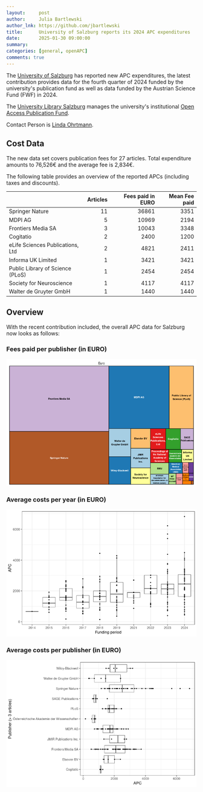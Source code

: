 ```yaml
---
layout:     post
author:     Julia Bartlewski
author_lnk: https://github.com/jbartlewski
title:      University of Salzburg reports its 2024 APC expenditures
date:       2025-01-30 09:00:00
summary:    
categories: [general, openAPC]
comments: true
---
```





The [University of Salzburg](https://www.plus.ac.at/?lang=en) has reported new APC expenditures, the latest contribution provides data for the fourth quarter of 2024 funded by the university's publication fund as well as data funded by the Austrian Science Fund (FWF) in 2024.

The [University Library Salzburg](https://www.plus.ac.at/university-library/?lang=en) manages the university's institutional [Open Access Publication Fund](https://www.plus.ac.at/university-library/services/open-access/foerderungen/publikationsfonds/?lang=en).

Contact Person is [Linda Ohrtmann](mailto:open-access.ubs@plus.ac.at).

## Cost Data



The new data set covers publication fees for 27 articles. Total expenditure amounts to 76,526€ and the average fee is 2,834€. 

The following table provides an overview of the reported APCs (including taxes and discounts).



|                                 | Articles| Fees paid in EURO| Mean Fee paid|
|:--------------------------------|--------:|-----------------:|-------------:|
|Springer Nature                  |       11|             36861|          3351|
|MDPI AG                          |        5|             10969|          2194|
|Frontiers Media SA               |        3|             10043|          3348|
|Cogitatio                        |        2|              2400|          1200|
|eLife Sciences Publications, Ltd |        2|              4821|          2411|
|Informa UK Limited               |        1|              3421|          3421|
|Public Library of Science (PLoS) |        1|              2454|          2454|
|Society for Neuroscience         |        1|              4117|          4117|
|Walter de Gruyter GmbH           |        1|              1440|          1440|



## Overview

With the recent contribution included, the overall APC data for Salzburg now looks as follows: 

### Fees paid per publisher (in EURO)

![plot of chunk tree_salzburg_2025_01_30_full](/figure/tree_salzburg_2025_01_30_full-1.png)

###  Average costs per year (in EURO)

![plot of chunk box_salzburg_2025_01_30_year_full](/figure/box_salzburg_2025_01_30_year_full-1.png)

###  Average costs per publisher (in EURO)

![plot of chunk box_salzburg_2025_01_30_publisher_full](/figure/box_salzburg_2025_01_30_publisher_full-1.png)


